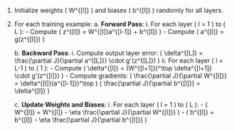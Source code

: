 1. Initialize weights \( W^{[l]} \) and biases \( b^{[l]} \) randomly for all layers.

2. For each training example:
   a. **Forward Pass**:
      i. For each layer \( l = 1 \) to \( L \):
         - Compute \( z^{[l]} = W^{[l]}a^{[l-1]} + b^{[l]} \)
         - Compute \( a^{[l]} = g(z^{[l]}) \)

   b. **Backward Pass**:
      i. Compute output layer error:
         \( \delta^{[L]} = \frac{\partial J}{\partial a^{[L]}} \cdot g'(z^{[L]}) \)
      ii. For each layer \( l = L-1 \) to \( 1 \):
         - Compute \( \delta^{[l]} = (W^{[l+1]})^\top \delta^{[l+1]} \cdot g'(z^{[l]}) \)
         - Compute gradients:
           \( \frac{\partial J}{\partial W^{[l]}} = \delta^{[l]}(a^{[l-1]})^\top \)
           \( \frac{\partial J}{\partial b^{[l]}} = \delta^{[l]} \)

   c. **Update Weights and Biases**:
      i. For each layer \( l = 1 \) to \( L \):
         - \( W^{[l]} = W^{[l]} - \eta \frac{\partial J}{\partial W^{[l]}} \)
         - \( b^{[l]} = b^{[l]} - \eta \frac{\partial J}{\partial b^{[l]}} \)





